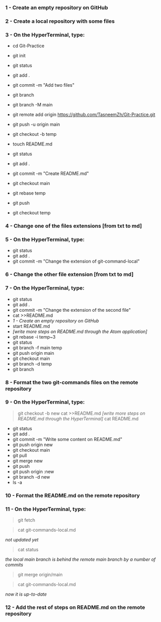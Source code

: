 ### 1 - Create an empty repository on GitHub

### 2 - Create a local repository with some files

### 3 - On the HyperTerminal, type:

- cd Git-Practice

- git init

- git status

- git add .

- git commit -m "Add two files"

- git branch

- git branch -M main

- git remote add origin https://github.com/TasneemZh/Git-Practice.git

- git push -u origin main
- git checkout -b temp
- touch README.md
- git status
- git add .
- git commit -m "Create README.md"
- git checkout main
- git rebase temp
- git push
- git checkout temp

### 4 - Change one of the files extensions [from txt to md]

### 5 - On the HyperTerminal, type:

- git status
- git add .
- git commit -m "Change the extension of git-command-local"

### 6 - Change the other file extension [from txt to md]

### 7 - On the HyperTerminal, type:

- git status
- git add .
- git commit -m "Change the extension of the second file"
- cat >>README.md
- *1 - Create an empty repository on GitHub*
- start README.md
- *[write more steps on README.md through the Atom application]*
- git rebase -i temp~3
- git status
- git branch -f main temp
- git push origin main
- git checkout main
- git branch -d temp
- git branch

### 8 - Format the two git-commands files on the remote repository

### 9 - On the HyperTerminal, type:

> git checkout -b new
> cat >>README.md
> *[write more steps on README.md through the HyperTerminal]*
> cat README.md
- git status
- git add .
- git commit -m "Write some content on README.md"
- git push origin new
- git checkout main
- git pull
- git merge new
- git push
- git push origin :new
- git branch -d new
- ls -a

### 10 - Format the README.md on the remote repository

### 11 - On the HyperTerminal, type:

> git fetch

> cat git-commands-local.md

*not updated yet*

> cat status

*the local main branch is behind the remote main branch by a number of commits*

> git merge origin/main

> cat git-commands-local.md

*now it is up-to-date*

### 12 - Add the rest of steps on README.md on the remote repository








